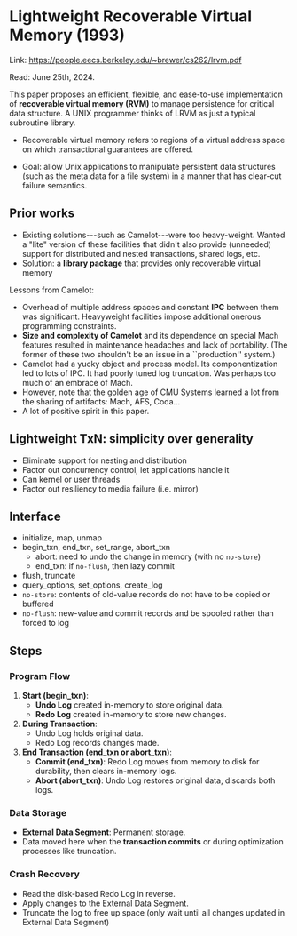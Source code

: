 # Lightweight Recoverable Virtual Memory (1993)

Link: https://people.eecs.berkeley.edu/~brewer/cs262/lrvm.pdf

Read: June 25th, 2024.

This paper proposes an efficient, flexible, and ease-to-use implementation of **recoverable virtual memory (RVM)** to manage persistence for critical data structure. A UNIX programmer thinks of LRVM as just a typical subroutine library. 

- Recoverable virtual memory refers to regions of a virtual address space on which transactional guarantees are offered.

- Goal: allow Unix applications to manipulate persistent data structures (such as the meta data for a file system) in a manner that has clear-cut failure semantics.

## Prior works
- Existing solutions---such as Camelot---were too heavy-weight. Wanted a "lite" version of these facilities that didn't also provide (unneeded) support for distributed and nested transactions, shared logs, etc.
- Solution: a **library package** that provides only recoverable virtual memory

Lessons from Camelot:
- Overhead of multiple address spaces and constant **IPC** between them was significant. Heavyweight facilities impose additional onerous programming constraints.
- **Size and complexity of Camelot** and its dependence on special Mach features resulted in maintenance headaches and lack of portability. (The former of these two shouldn't be an issue in a ``production'' system.)
- Camelot had a yucky object and process model. Its componentization led to lots of IPC. It had poorly tuned log truncation. Was perhaps too much of an embrace of Mach.
- However, note that the golden age of CMU Systems learned a lot from the sharing of artifacts: Mach, AFS, Coda...
- A lot of positive spirit in this paper.

## Lightweight TxN: simplicity over generality 
- Eliminate support for nesting and distribution
- Factor out concurrency control, let applications handle it
- Can kernel or user threads
- Factor out resiliency to media failure (i.e. mirror)

## Interface 
- initialize, map, unmap
- begin_txn, end_txn, set_range, abort_txn
    - abort: need to undo the change in memory (with no `no-store`)
    - end_txn: if `no-flush`, then lazy commit
- flush, truncate
- query_options, set_options, create_log
- `no-store`: contents of old-value records do not have to be copied or buffered
- `no-flush`: new-value and commit records and be spooled rather than forced to log
  
## Steps

### **Program Flow**

1. **Start (begin_txn)**:
    - **Undo Log** created in-memory to store original data.
    - **Redo Log** created in-memory to store new changes.
2. **During Transaction**:
    - Undo Log holds original data.
    - Redo Log records changes made.
3. **End Transaction (end_txn or abort_txn)**:
    - **Commit (end_txn)**: Redo Log moves from memory to disk for durability, then clears in-memory logs.
    - **Abort (abort_txn)**: Undo Log restores original data, discards both logs.

### **Data Storage**

- **External Data Segment**: Permanent storage.
- Data moved here when the **transaction commits** or during optimization processes like truncation.

### **Crash Recovery**

- Read the disk-based Redo Log in reverse.
- Apply changes to the External Data Segment.
- Truncate the log to free up space (only wait until all changes updated in External Data Segment)
